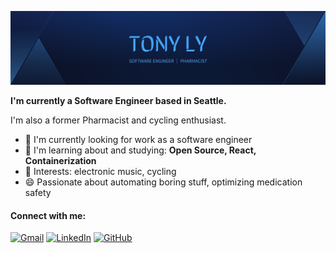 ![Hero Image](/assets/cover.png)


**I'm currently a Software Engineer based in Seattle.**

I'm also a former Pharmacist and cycling enthusiast.

- 🏢 I'm currently looking for work as a software engineer
- 🌱 I'm learning about and studying: **Open Source, React, Containerization**
- 💜 Interests: electronic music, cycling
- 😄 Passionate about automating boring stuff, optimizing medication safety


#### Connect with me:
[![Gmail](https://img.shields.io/badge/Gmail-D14836?style=for-the-badge&logo=gmail&logoColor=white)](tonyjly@gmail.com)
[![LinkedIn](https://img.shields.io/badge/linkedin-%230077B5.svg?style=for-the-badge&logo=linkedin&logoColor=white)](https://www.linkedin.com/in/tonyjly)
[![GitHub](https://img.shields.io/badge/github-%23121011.svg?style=for-the-badge&logo=github&logoColor=white)](https://github.com/tonyjly)


<!--
**tonyjly/tonyjly** is a ✨ _special_ ✨ repository because its `README.md` (this file) appears on your GitHub profile.

Here are some ideas to get you started:

- 🔭 I’m currently working on ...
- 🌱 I’m currently learning ...
- 👯 I’m looking to collaborate on ...
- 🤔 I’m looking for help with ...
- 💬 Ask me about ...
- 📫 How to reach me: ...
- 😄 Pronouns: ...
- ⚡ Fun fact: ...
-->
